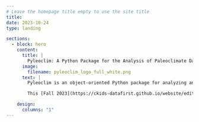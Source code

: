 ```yaml
---
# Leave the homepage title empty to use the site title
title:
date: 2023-10-24
type: landing

sections:
  - block: hero
    content:
      title: |
        Pyleoclim: A Python Package for the Analysis of Paleoclimate Data
      image:
        filename: pyleoclim_logo_full_white.png
      text: |
        Pyleoclim is an object-oriented Python package for analyzing and visualizing time-series paleoclimate data, which offer unique challenges to the analyst, as they usually come in the form of timeseries with missing values and age uncertainties. 

        This [Fall 2023](https://ckids-datafirst.github.io/website/editions/2023-fall/#dates) [Pyleoclim](https://github.com/LinkedEarth/Pyleoclim_util) worked on a several expansion of functionalities: outlier detection, visualization, and fluctuation analysis. Specifically, our work focuses on the implementation of outlier detection using KNN, SciencePlot styles, boxplot visualization, and Haar fluctuation analysis.

    design:
      columns: "1"
---
```

